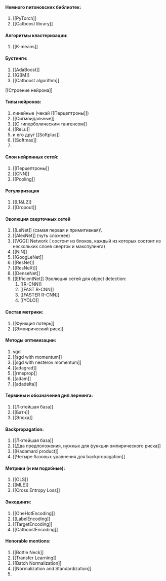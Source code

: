 #### Немного питоновских библиотек:
1) [[PyTorch]]
2) [[Catboost library]]

#### Алгоритмы кластеризации:
1) [[K-means]]

#### Бустинги:
1) [[AdaBoost]]
2) [[GBM]]
3) [[Catboost algorithm]]

[[Строение нейрона]]
#### Типы нейронов:
1) линейные (чекай [[Перцептроны]])
2) [[Сигмоидальные]]
3) [[С гиперболическим тангенсом]]
4) [[ReLu]]
5) и его друг [[Softplus]]
6) [[Softmax]]
7) 

#### Слои нейронных сетей:
1) [[Перцептроны]]
3) [[CNN]]
4) [[Pooling]]

#### Регуляризация 
1) [[L1&L2]]
2) [[Dropout]]

#### Эволюция сверточных сетей
1) [[LeNet]] (самая первая и примитивная)\
2) [[AlexNet]] (чуть сложнее)
3) [[VGG]] Network ( состоит из блоков, каждый из которых состоит из нескольких слоев сверток и макспулинга)
4) [[NiN]]
5) [[GoogLeNet]]
6) [[ResNet]]
7) [[ResNeXt]]
8) [[DenseNet]]
9) [[EfficientNet]]
Эволюция сетей для object detection:
	1) [[R-CNN]]
	2) [[FAST R-CNN]]
	3) [[FASTER R-CNN]]
	4) [[YOLO]]
#### Состав метрики:
1) [[Функция потерь]]
2) [[Эмпирический риск]]

#### Методы оптимизации:
1) sgd
2) [[sgd with momentum]]
3) [[sgd with nesterov momentum]]
4) [[adagrad]]
5) [[rmsprop]]
6) [[adam]]
7) [[adadelta]]


#### Термины и обозначения дип лернинга: 
1) [[Лютейшая база]] 
2) [[Батч]]
3) [[Эпоха]]

#### Backpropagation:
1) [[Лютейшая база]]
2) [[Два предположения, нужных для функции эмпирического риска]]
3) [[Hadamard product]]
4) [[Четыре базовых уравнения для backpropagation]]


#### Метрики (и им подобные):
1) [[OLS]]
2) [[MLE]]
3) [[Cross Entropy Loss]]


#### Энкодинги:
1) [[OneHotEncoding]]
2) [[LabelEncoding]]
3) [[TargetEncoding]]
4) [[CatboostEncoding]]
#### Honorable mentions:
1) [[Bottle Neck]]
2) [[Transfer Learning]]
3) [[Batch Normalization]]
4) [[Normalization and Standardization]]
5) 